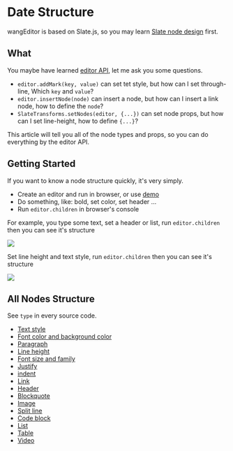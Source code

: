 # Date Structure

wangEditor is based on Slate.js, so you may learn [Slate node design](https://docs.slatejs.org/concepts/02-nodes) first.

## What

You maybe have learned [editor API](./API.md), let me ask you some questions.

- `editor.addMark(key, value)` can set tet style, but how can I set through-line, Which `key` and `value`?
- `editor.insertNode(node)` can insert a node, but how can I insert a link node, how to define the `node`?
- `SlateTransforms.setNodes(editor, {...})` can set node props, but how can I set line-height, how to define `{...}`?

This article will tell you all of the node types and props, so you can do everything by the editor API.

## Getting Started

If you want to know a node structure quickly, it's very simply.
- Create an editor and run in browser, or use [demo](https://www.wangeditor.com/demo/en/)
- Do something, like: bold, set color, set header ...
- Run `editor.children` in browser's console

For example, you type some text, set a header or list, run `editor.children` then you can see it's structure

![](/v5/image/数据结构-1-en.png)

Set line height and text style, run `editor.children` then you can see it's structure

![](/v5/image/数据结构-2-en.png)

## All Nodes Structure

See `type` in every source code.

- [Text style](https://github.com/wangeditor-team/wangEditor-v5/blob/main/packages/basic-modules/src/modules/text-style/custom-types.ts)
- [Font color and background color](https://github.com/wangeditor-team/wangEditor-v5/blob/main/packages/basic-modules/src/modules/color/custom-types.ts)
- [Paragraph](https://github.com/wangeditor-team/wangEditor-v5/blob/main/packages/basic-modules/src/modules/paragraph/custom-types.ts)
- [Line height](https://github.com/wangeditor-team/wangEditor-v5/blob/main/packages/basic-modules/src/modules/line-height/custom-types.ts)
- [Font size and family](https://github.com/wangeditor-team/wangEditor-v5/blob/main/packages/basic-modules/src/modules/font-size-family/custom-types.ts)
- [Justify](https://github.com/wangeditor-team/wangEditor-v5/blob/main/packages/basic-modules/src/modules/justify/custom-types.ts)
- [indent](https://github.com/wangeditor-team/wangEditor-v5/blob/main/packages/basic-modules/src/modules/indent/custom-types.ts)
- [Link](https://github.com/wangeditor-team/wangEditor-v5/blob/main/packages/basic-modules/src/modules/link/custom-types.ts)
- [Header](https://github.com/wangeditor-team/wangEditor-v5/blob/main/packages/basic-modules/src/modules/header/custom-types.ts)
- [Blockquote](https://github.com/wangeditor-team/wangEditor-v5/blob/main/packages/basic-modules/src/modules/blockquote/custom-types.ts)
- [Image](https://github.com/wangeditor-team/wangEditor-v5/blob/main/packages/basic-modules/src/modules/image/custom-types.ts)
- [Split line](https://github.com/wangeditor-team/wangEditor-v5/blob/main/packages/basic-modules/src/modules/divider/custom-types.ts)
- [Code block](https://github.com/wangeditor-team/wangEditor-v5/blob/main/packages/basic-modules/src/modules/code-block/custom-types.ts)
- [List](https://github.com/wangeditor-team/wangEditor-v5/blob/main/packages/list-module/src/module/custom-types.ts)
- [Table](https://github.com/wangeditor-team/wangEditor-v5/blob/main/packages/table-module/src/module/custom-types.ts)
- [Video](https://github.com/wangeditor-team/wangEditor-v5/blob/main/packages/video-module/src/module/custom-types.ts)

